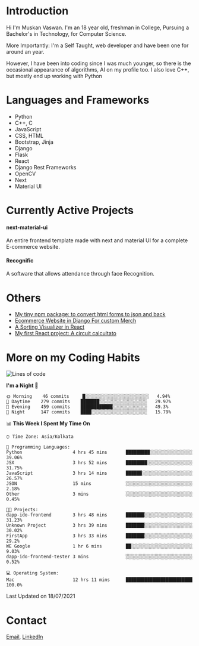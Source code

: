 <!-- - I’m currently working on:
&nbsp;&nbsp;&nbsp;&nbsp;&nbsp;&nbsp; *Circuits*[https://muskanvaswan.github.io/circuits] which, as the name suggests,  is a calculator for solving circuits with ease. This is my first React project
#### I’m currently learning : 
&nbsp;&nbsp;&nbsp;&nbsp;&nbsp;&nbsp; React.js
#### Ask me about:
&nbsp;&nbsp;&nbsp;&nbsp;&nbsp;&nbsp; Anything
#### How to reach me:
&nbsp;&nbsp;&nbsp;&nbsp;&nbsp;&nbsp; Email[mailto:muskanvaswan@gmail.com] LinkedIn[https://www.linkedin.com/in/muskan-vaswan?lipi=urn%3Ali%3Apage%3Ad_flagship3_profile_view_base_contact_details%3B%2FQpdlv5fQ12Ru4DkW2TysA%3D%3D]
#### Pronouns:
&nbsp;&nbsp;&nbsp;&nbsp;&nbsp;&nbsp; Her -->

# Introduction
Hi I'm Muskan Vaswan.
I'm an 18 year old,
freshman in College,
Pursuing a Bachelor's in Technology, for Computer Science.

More Importantly: I'm a Self Taught, web developer and have been one for around an year.

However, I have been into coding since I was much younger, so there is the occasional appearance of algorithms, AI on my profile too. I also love C++, but mostly end up working with Python


# Languages and Frameworks

- Python
- C++, C
- JavaScript
- CSS, HTML 
- Bootstrap, Jinja
- Django
- Flask
- React 
- Django Rest Frameworks
- OpenCV
- Next
- Material UI

# Currently Active Projects

#### next-material-ui
An entire frontend template made with next and material UI for a complete E-commerce website.

#### Recognific
A software that allows attendance through face Recognition.

# Others
- [My tiny npm package: to convert html forms to json and back](https://www.npmjs.com/package/forms-dynamically)
- [Ecommerce Website in Django For custom Merch](https://merch-commerce.herokuapp.com/)
- [A Sorting Visualizer in React](https://muskanvaswan.github.io/SortingVisualizer/)
- [My first React project: A circuit calcultato](https://muskanvaswan.github.io/circuits)

# More on my Coding Habits

<!--START_SECTION:waka-->
![Lines of code](https://img.shields.io/badge/From%20Hello%20World%20I%27ve%20Written-392695%20lines%20of%20code-blue)

**I'm a Night 🦉** 

```text
🌞 Morning    46 commits     █░░░░░░░░░░░░░░░░░░░░░░░░   4.94% 
🌆 Daytime    279 commits    ███████░░░░░░░░░░░░░░░░░░   29.97% 
🌃 Evening    459 commits    ████████████░░░░░░░░░░░░░   49.3% 
🌙 Night      147 commits    ████░░░░░░░░░░░░░░░░░░░░░   15.79%

```


📊 **This Week I Spent My Time On** 

```text
⌚︎ Time Zone: Asia/Kolkata

💬 Programming Languages: 
Python                   4 hrs 45 mins       █████████░░░░░░░░░░░░░░░░   39.06% 
JSX                      3 hrs 52 mins       ████████░░░░░░░░░░░░░░░░░   31.75% 
JavaScript               3 hrs 14 mins       ██████░░░░░░░░░░░░░░░░░░░   26.57% 
JSON                     15 mins             ░░░░░░░░░░░░░░░░░░░░░░░░░   2.18% 
Other                    3 mins              ░░░░░░░░░░░░░░░░░░░░░░░░░   0.45%

🐱‍💻 Projects: 
dapp-ido-frontend        3 hrs 48 mins       ███████░░░░░░░░░░░░░░░░░░   31.23% 
Unknown Project          3 hrs 39 mins       ███████░░░░░░░░░░░░░░░░░░   30.02% 
FirstApp                 3 hrs 33 mins       ███████░░░░░░░░░░░░░░░░░░   29.2% 
WE Google                1 hr 6 mins         ██░░░░░░░░░░░░░░░░░░░░░░░   9.03% 
dapp-ido-frontend-tester 3 mins              ░░░░░░░░░░░░░░░░░░░░░░░░░   0.52%

💻 Operating System: 
Mac                      12 hrs 11 mins      █████████████████████████   100.0%

```


 Last Updated on 18/07/2021
<!--END_SECTION:waka-->

# Contact

[Email](mailto:muskanvaswan@gmail.com), [LinkedIn](https://www.linkedin.com/in/muskan-vaswan?lipi=urn%3Ali%3Apage%3Ad_flagship3_profile_view_base_contact_details%3B%2FQpdlv5fQ12Ru4DkW2TysA%3D%3D)



